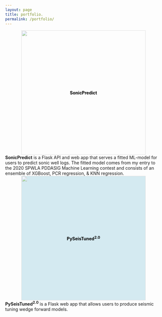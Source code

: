 ```yaml
---
layout: page
title: portfolio.
permalink: /portfolio/
---
```


<div class="row">
	<div class="column">
		<div class="card">
			<div style="position: relative; text-align: center;">
				<a href="https://sonicpredict.com" target="_blank">
					<img src="{{site.url}}/assets/img/residual_plot.png" width="400" style="opacity: 0.5;">
				</a>
				<div style="position: absolute; top: 50%; left: 50%; transform: translate(-50%, -50%);">
					<a href="https://sonicpredict.com" target="_blank" style="text-decoration: none; color: black;"><strong>SonicPredict</strong></a>
				</div>
			</div>
		</div>
	</div>
	<div class="column">
		<strong>SonicPredict</strong> is a Flask API and web app that serves a fitted ML-model for users to predict sonic well logs. The fitted model comes from my entry to the 2020 SPWLA PDDASIG Machine Learning contest and consists of an ensemble of XGBoost, PCR regression, & KNN regression.
	</div>
</div>
<div class="row">
	<div class="column">
		<div style="position: relative; text-align: center;">
			<a href="https://pyseistuned.com" target="_blank">
				<img src="{{site.url}}/assets/img/synthetic_wedge_model_extra.png" width="400" style="opacity: 0.5; background-color: lightblue;">
			</a>
			<div style="position: absolute; top: 50%; left: 50%; transform: translate(-50%, -50%);">
				<a href="https://pyseistuned.com" target="_blank" style="text-decoration: none; color: black;"><strong>PySeisTuned<sup>2.0</sup></strong></a>
			</div>
		</div>
	</div>
	<div class="column">
		<strong>PySeisTuned<sup>2.0</sup></strong> is a Flask web app that allows users to produce seismic tuning wedge forward models.
	</div>
</div>